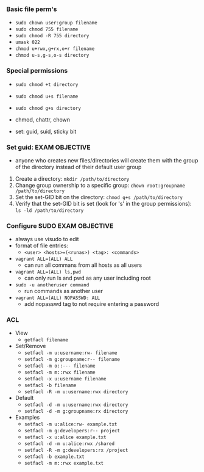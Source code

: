 ### Basic file perm's
* `sudo chown user:group filename`
* `sudo chmod 755 filename`
* `sudo chmod -R 755 directory`
* `umask 022`
* `chmod u+rwx,g+rx,o+r filename`
* `chmod u-s,g-s,o-s directory`

### Special permissions
* `sudo chmod +t directory`
* `sudo chmod u+s filename`
* `sudo chmod g+s directory`


* chmod, chattr, chown
* set: guid, suid, sticky bit

### Set guid: EXAM OBJECTIVE
* anyone who creates new files/directories will create them with the group of the directory instead of their default user group
1. Create a directory: `mkdir /path/to/directory`
2. Change group ownership to a specific group: `chown root:groupname /path/to/directory`
3. Set the set-GID bit on the directory: `chmod g+s /path/to/directory`
4. Verify that the set-GID bit is set (look for 's' in the group permissions): `ls -ld /path/to/directory`


### Configure SUDO EXAM OBJECTIVE
* always use visudo to edit
* format of file entries:
    * `<user> <hosts>=(<runas>) <tag>: <commands>`
* `vagrant ALL=(ALL) ALL`
    * can run all commans from all hosts as all users
* `vagrant ALL=(ALL) ls,pwd`
    * can only run ls and pwd as any user including root
* `sudo -u anotheruser command`
    * run commands as another user
* `vagrant ALL=(ALL) NOPASSWD: ALL`
    * add nopasswd tag to not require entering a password



### ACL
* View
    * `getfacl filename`
* Set/Remove
    * `setfacl -m u:username:rw- filename`
    * `setfacl -m g:groupname:r-- filename`
    * `setfacl -m o::--- filename`
    * `setfacl -m m::rwx filename`
    * `setfacl -x u:username filename`
    * `setfacl -b filename`
    * `setfacl -R -m u:username:rwx directory`
* Default
    * `setfacl -d -m u:username:rwx directory`
    * `setfacl -d -m g:groupname:rx directory`
* Examples
    * `setfacl -m u:alice:rw- example.txt`
    * `setfacl -m g:developers:r-- project`
    * `setfacl -x u:alice example.txt`
    * `setfacl -d -m u:alice:rwx /shared`
    * `setfacl -R -m g:developers:rx /project`
    * `setfacl -b example.txt`
    * `setfacl -m m::rwx example.txt`



